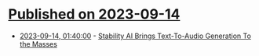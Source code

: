# [Published on 2023-09-14](index.md)

* [2023-09-14, 01:40:00](https://entertainment.slashdot.org/story/23/09/14/0022250/stability-ai-brings-text-to-audio-generation-to-the-masses?utm_source=rss1.0mainlinkanon&utm_medium=feed) - [Stability AI Brings Text-To-Audio Generation To the Masses](https://entertainment.slashdot.org/story/23/09/14/0022250/stability-ai-brings-text-to-audio-generation-to-the-masses?utm_source=rss1.0mainlinkanon&utm_medium=feed)
